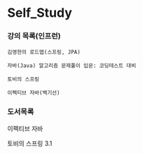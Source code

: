 # Self_Study


### 강의 목록(인프런)

    김영한의 로드맵(스프링, JPA)

    자바(Java) 알고리즘 문제풀이 입문: 코딩테스트 대비

    토비의 스프링

    이펙티브 자바(백기선)

### 도서목록

이펙티브 자바

토비의 스프링 3.1
